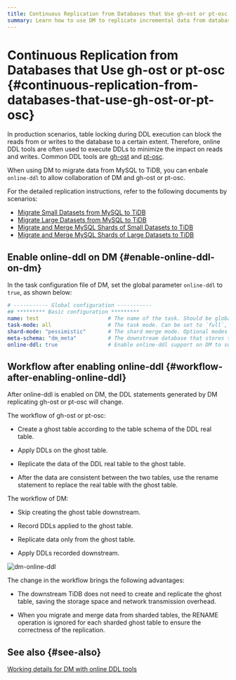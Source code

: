 ```yaml
---
title: Continuous Replication from Databases that Use gh-ost or pt-osc
summary: Learn how to use DM to replicate incremental data from databases that use online DDL tools gh-ost or pt-osc
---
```


# Continuous Replication from Databases that Use gh-ost or pt-osc {#continuous-replication-from-databases-that-use-gh-ost-or-pt-osc}

In production scenarios, table locking during DDL execution can block the reads from or writes to the database to a certain extent. Therefore, online DDL tools are often used to execute DDLs to minimize the impact on reads and writes. Common DDL tools are [gh-ost](https://github.com/github/gh-ost) and [pt-osc](https://www.percona.com/doc/percona-toolkit/3.0/pt-online-schema-change.html).

When using DM to migrate data from MySQL to TiDB, you can enbale `online-ddl` to allow collaboration of DM and gh-ost or pt-osc.

For the detailed replication instructions, refer to the following documents by scenarios:

-   [Migrate Small Datasets from MySQL to TiDB](/migrate-small-mysql-to-tidb.md)
-   [Migrate Large Datasets from MySQL to TiDB](/migrate-large-mysql-to-tidb.md)
-   [Migrate and Merge MySQL Shards of Small Datasets to TiDB](/migrate-small-mysql-shards-to-tidb.md)
-   [Migrate and Merge MySQL Shards of Large Datasets to TiDB](/migrate-large-mysql-shards-to-tidb.md)

## Enable online-ddl on DM {#enable-online-ddl-on-dm}

In the task configuration file of DM, set the global parameter `online-ddl` to `true`, as shown below:

```yaml
# ----------- Global configuration -----------
## ********* Basic configuration *********
name: test                      # The name of the task. Should be globally unique.
task-mode: all                  # The task mode. Can be set to `full`, `incremental`, or `all`.
shard-mode: "pessimistic"       # The shard merge mode. Optional modes are `pessimistic` and `optimistic`. The `pessimistic` mode is used by default. After understanding the principles and restrictions of the "optimistic" mode, you can set it to the "optimistic" mode.
meta-schema: "dm_meta"          # The downstream database that stores the `meta` information.
online-ddl: true                # Enable online-ddl support on DM to support automatic processing of "gh-ost" and "pt-osc" for the upstream database.
```

## Workflow after enabling online-ddl {#workflow-after-enabling-online-ddl}

After online-ddl is enabled on DM, the DDL statements generated by DM replicating gh-ost or pt-osc will change.

The workflow of gh-ost or pt-osc:

-   Create a ghost table according to the table schema of the DDL real table.

-   Apply DDLs on the ghost table.

-   Replicate the data of the DDL real table to the ghost table.

-   After the data are consistent between the two tables, use the rename statement to replace the real table with the ghost table.

The workflow of DM:

-   Skip creating the ghost table downstream.

-   Record DDLs applied to the ghost table.

-   Replicate data only from the ghost table.

-   Apply DDLs recorded downstream.

![dm-online-ddl](/media/dm/dm-online-ddl.png)

The change in the workflow brings the following advantages:

-   The downstream TiDB does not need to create and replicate the ghost table, saving the storage space and network transmission overhead.

-   When you migrate and merge data from sharded tables, the RENAME operation is ignored for each sharded ghost table to ensure the correctness of the replication.

## See also {#see-also}

[Working details for DM with online DDL tools](/dm/feature-online-ddl.md#working-details-for-dm-with-online-ddl-tools)
